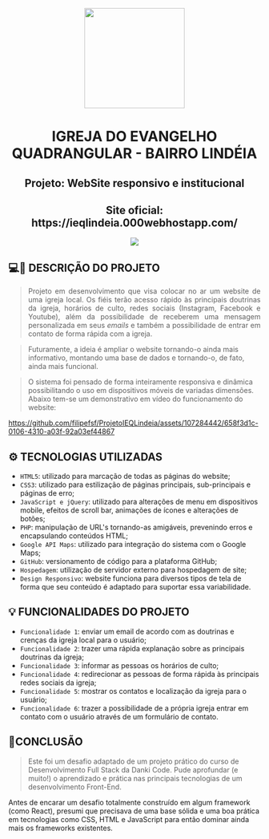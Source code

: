 <p align="center">
<img src="https://github.com/filipefsf/ProjetoIEQLindeia/assets/107284442/0952a26c-c27b-49dc-b375-8f68359a8b52" width="200" height="200"/>
</p><!--Logo Igreja-->

<h1 align="center">IGREJA DO EVANGELHO QUADRANGULAR - BAIRRO LINDÉIA</h1><!--Título 1-->
<h2 align="center">Projeto: WebSite responsivo e institucional</h2> <!--Título 2-->
<h2 align="center">Site oficial: https://ieqlindeia.000webhostapp.com/</h2> <!--Título 2-->

<p align="center">
<img loading="lazy" src="http://img.shields.io/static/v1?label=STATUS&message=EM%20DESENVOLVIMENTO&color=GREEN&style=for-the-badge"/>
</p><!--Badge Desenvolvimento-->

<h2>💻📲 DESCRIÇÃO DO PROJETO</h2>

><p align="justify"> Projeto em desenvolvimento que visa colocar no ar um website de uma igreja local. Os fiéis terão acesso rápido às principais doutrinas da igreja, horários de culto, redes sociais (Instagram, Facebook e Youtube), além da possibilidade de receberem uma mensagem personalizada em seus <i>emails</i> e também a possibilidade de entrar em contato de forma rápida com a igreja.</p>

><p>Futuramente, a ideia é ampliar o website tornando-o ainda mais informativo, montando uma base de dados e tornando-o, de fato, ainda mais funcional.</p>

><p>O sistema foi pensado de forma inteiramente responsiva e dinâmica possibilitando o uso em dispositivos móveis de variadas dimensões. Abaixo tem-se um demonstrativo em vídeo do funcionamento do website:</p>

https://github.com/filipefsf/ProjetoIEQLindeia/assets/107284442/658f3d1c-0106-4310-a03f-92a03ef44867

<h2>⚙️ TECNOLOGIAS UTILIZADAS</h2>

- `HTML5`: utilizado para marcação de todas as páginas do website;
- `CSS3`: utilizado para estilização de páginas principais, sub-principais e páginas de erro;
- `JavaScript e jQuery`: utilizado para alterações de menu em dispositivos mobile, efeitos de scroll bar, animações de ícones e alterações de botões;
- `PHP`: manipulação de URL's tornando-as amigáveis, prevenindo erros e encapsulando conteúdos HTML;
- `Google API Maps`: utilizado para integração do sistema com o Google Maps;
- `GitHub`: versionamento de código para a plataforma GitHub;
- `Hospedagem`: utilização de servidor externo para hospedagem de site;
- `Design Responsivo`: website funciona para diversos tipos de tela de forma que seu conteúdo é adaptado para suportar essa variabilidade.

<h2>💡 FUNCIONALIDADES DO PROJETO</h2>

- `Funcionalidade 1`: enviar um email de acordo com as doutrinas e crenças da igreja local para o usuário;
- `Funcionalidade 2`: trazer uma rápida explanação sobre as principais doutrinas da igreja;
- `Funcionalidade 3`: informar as pessoas os horários de culto;
- `Funcionalidade 4`: redirecionar as pessoas de forma rápida às principais redes sociais da igreja;
- `Funcionalidade 5`: mostrar os contatos e localização da igreja para o usuário;
- `Funcionalidade 6`: trazer a possibilidade de a própria igreja entrar em contato com o usuário através de um formulário de contato.

<h2>🚩CONCLUSÃO</h2>

> <p>Este foi um desafio adaptado de um projeto prático do curso de Desenvolvimento Full Stack da Danki Code. Pude aprofundar (e muito!) o aprendizado e prática nas principais tecnologias de um desenvolvimento Front-End.</p>
<p>Antes de encarar um desafio totalmente construído em algum framework (como React), presumi que precisava de uma base sólida e uma boa prática em tecnologias como CSS, HTML e JavaScript para então dominar ainda mais os frameworks existentes.</p>
















